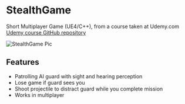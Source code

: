 # StealthGame
Short Multiplayer Game (UE4/C++), from a course taken at Udemy.com [Udemy course GitHub repository](https://github.com/tomlooman/StealthGameUdemy)

![StealthGame Pic](https://berkbid.github.io/Images/StealthGame.png)

## Features
- Patrolling AI guard with sight and hearing perception
- Lose game if guard sees you
- Shoot projectile to distract guard while you complete mission
- Works in multiplayer
